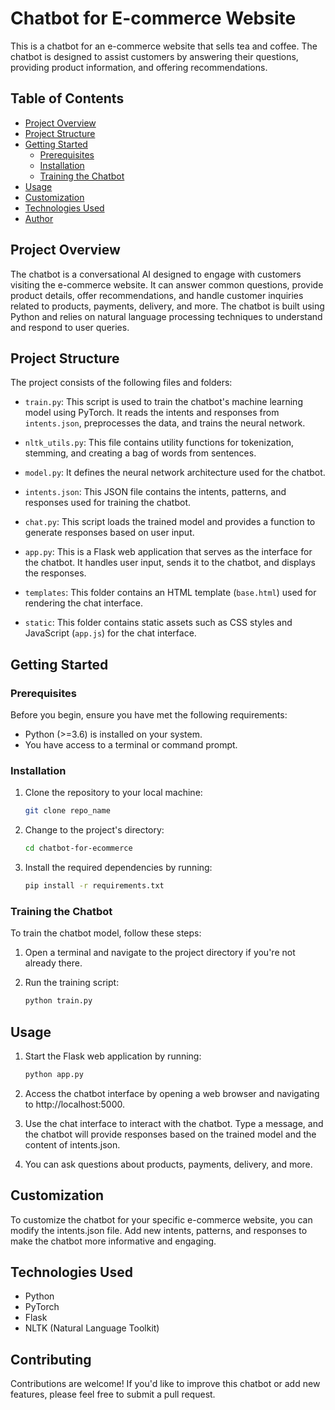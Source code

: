 # Chatbot for E-commerce Website

This is a chatbot for an e-commerce website that sells tea and coffee. The chatbot is designed to assist customers by answering their questions, providing product information, and offering recommendations.

## Table of Contents

- [Project Overview](#project-overview)
- [Project Structure](#project-structure)
- [Getting Started](#getting-started)
  - [Prerequisites](#prerequisites)
  - [Installation](#installation)
  - [Training the Chatbot](#training-the-chatbot)
- [Usage](#usage)
- [Customization](#customization)
- [Technologies Used](#technologies-used)
- [Author](#author)

## Project Overview

The chatbot is a conversational AI designed to engage with customers visiting the e-commerce website. It can answer common questions, provide product details, offer recommendations, and handle customer inquiries related to products, payments, delivery, and more. The chatbot is built using Python and relies on natural language processing techniques to understand and respond to user queries.

## Project Structure

The project consists of the following files and folders:

- `train.py`: This script is used to train the chatbot's machine learning model using PyTorch. It reads the intents and responses from `intents.json`, preprocesses the data, and trains the neural network.

- `nltk_utils.py`: This file contains utility functions for tokenization, stemming, and creating a bag of words from sentences.

- `model.py`: It defines the neural network architecture used for the chatbot.

- `intents.json`: This JSON file contains the intents, patterns, and responses used for training the chatbot.

- `chat.py`: This script loads the trained model and provides a function to generate responses based on user input.

- `app.py`: This is a Flask web application that serves as the interface for the chatbot. It handles user input, sends it to the chatbot, and displays the responses.

- `templates`: This folder contains an HTML template (`base.html`) used for rendering the chat interface.

- `static`: This folder contains static assets such as CSS styles and JavaScript (`app.js`) for the chat interface.

## Getting Started

### Prerequisites

Before you begin, ensure you have met the following requirements:

- Python (>=3.6) is installed on your system.
- You have access to a terminal or command prompt.

### Installation

1. Clone the repository to your local machine:

   ```bash
   git clone repo_name
   ```

2. Change to the project's directory:

    ```bash
    cd chatbot-for-ecommerce
    ```

3. Install the required dependencies by running:

    ```bash
    pip install -r requirements.txt
    ```

### Training the Chatbot
To train the chatbot model, follow these steps:

1. Open a terminal and navigate to the project directory if you're not already there.

2. Run the training script:

    ```bash
    python train.py
    ```

## Usage

1. Start the Flask web application by running:

    ```bash
    python app.py
    ```
2. Access the chatbot interface by opening a web browser and navigating to http://localhost:5000.

3. Use the chat interface to interact with the chatbot. Type a message, and the chatbot will provide responses based on the trained model and the content of intents.json.

4. You can ask questions about products, payments, delivery, and more.

## Customization
To customize the chatbot for your specific e-commerce website, you can modify the intents.json file. Add new intents, patterns, and responses to make the chatbot more informative and engaging.

## Technologies Used
* Python
* PyTorch
* Flask
* NLTK (Natural Language Toolkit)

## Contributing

Contributions are welcome! If you'd like to improve this chatbot or add new features, please feel free to submit a pull request.
